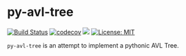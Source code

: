 # py-avl-tree

[![Build Status](https://travis-ci.org/mendesmiguel/py-avl-tree.svg?branch=master)](https://travis-ci.org/mendesmiguel/py-avl-tree) [![codecov](https://codecov.io/gh/mendesmiguel/py-avl-tree/branch/master/graph/badge.svg)](https://codecov.io/gh/mendesmiguel/py-avl-tree) [![](https://img.shields.io/badge/python-3.6+-blue.svg)](https://www.python.org/download/releases/3.6.0/) [![License: MIT](https://img.shields.io/badge/License-MIT-green.svg)](https://opensource.org/licenses/MIT)



`py-avl-tree` is an attempt to implement a pythonic AVL Tree.